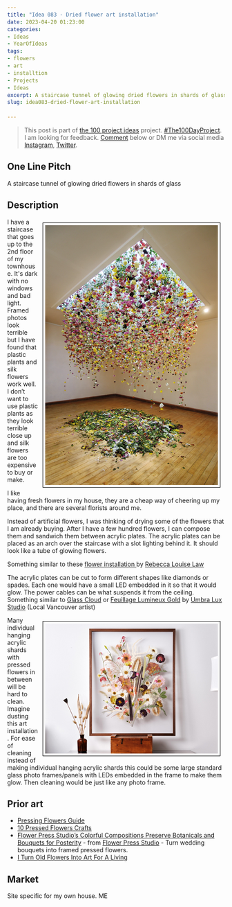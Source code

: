 ```yaml
---
title: "Idea 083 - Dried flower art installation"
date: 2023-04-20 01:23:00
categories:
- Ideas
- YearOfIdeas
tags:
- flowers
- art
- installtion
- Projects
- Ideas
excerpt: A staircase tunnel of glowing dried flowers in shards of glass
slug: idea083-dried-flower-art-installation

---
```


> This post is part of [the 100 project ideas](/projects/2023-100-ideas/) project. [#The100DayProject](https://www.the100dayproject.org/). I am looking for feedback. <a href='#utterances-comments'>Comment</a> below or DM me via social media <a href="https://instagram.com/funvill" rel="nofollow noopener noreferrer"><i class="fab fa-fw fa-instagram" aria-hidden="true"></i><span class="label">Instagram</span></a>, <a href="https://twitter.com/funvill" rel="nofollow noopener noreferrer"><i class="fab fa-fw fa-twitter" aria-hidden="true"></i><span class="label">Twitter</span></a>.

## One Line Pitch

A staircase tunnel of glowing dried flowers in shards of glass

## Description

<img src='\public\uploads\2023\rebecca-louise-law.png' alt='rebecca-louise-law' title='rebecca-louise-law' style="float: right; max-width: 400px; margin: 10px; border: 1px solid black; padding: 5px">I have a staircase that goes up to the 2nd floor of my townhouse. It's dark with no windows and bad light. Framed photos look terrible but I have found that plastic plants and silk flowers work well. I don’t want to use plastic plants as they look terrible close up and silk flowers are too expensive to buy or make.

I like having fresh flowers in my house, they are a cheap way of cheering up my place, and there are several florists around me.

Instead of artificial flowers, I was thinking of drying some of the flowers that I am already buying. After I have a few hundred flowers, I can compose them and sandwich them between acrylic plates. The acrylic plates can be placed as an arch over the staircase with a slot lighting behind it. It should look like a tube of glowing flowers.

Something similar to these [flower installation ](https://mymodernmet.com/flower-installation-art-rebecca-louise-law/) by [Rebecca Louise Law ](https://www.rebeccalouiselaw.com/)

The acrylic plates can be cut to form different shapes like diamonds or spades. Each one would have a small LED embedded in it so that it would glow. The power cables can be what suspends it from the ceiling. Something similar to [Glass Cloud](https://www.umbraluxstudio.com/gallery?pgid=kx468gwm-37595e0f-3ae6-4b8a-ab27-f098629bf160) or [Feuillage Lumineux Gold](https://www.umbraluxstudio.com/gallery?pgid=kx468gwm-20c1498e-42f0-4ce1-a19d-6c42c65897a8) by [Umbra Lux Studio](https://www.umbraluxstudio.com/) (Local Vancouver artist)

<img src='\public\uploads\2023\flowers2.png' alt='Flower Press Studio flowers2' title='Flower Press Studio flowers2' style="float: right; max-width: 400px; margin: 10px; border: 1px solid black; padding: 5px">Many individual hanging acrylic shards with pressed flowers in between will be hard to clean. Imagine dusting this art installation. For ease of cleaning instead of making  individual hanging acrylic shards this could be some large standard glass photo frames/panels with LEDs embedded in the frame to make them glow. Then cleaning would be just like any photo frame.

## Prior art

- [Pressing Flowers Guide](https://www.masterclass.com/articles/pressing-flowers-guide)
- [10 Pressed Flowers Crafts](https://www.youtube.com/watch?v=g0oLMUE0J3I)
- [Flower Press Studio’s Colorful Compositions Preserve Botanicals and Bouquets for Posterity](https://www.thisiscolossal.com/2023/03/flower-press-studio/) - from [Flower Press Studio](https://www.flowerpressstudio.com/) - Turn wedding bouquets into framed pressed flowers.
- [I Turn Old Flowers Into Art For A Living](https://www.youtube.com/watch?v=YBORgUKIfdo)

## Market

Site specific for my own house. ME
